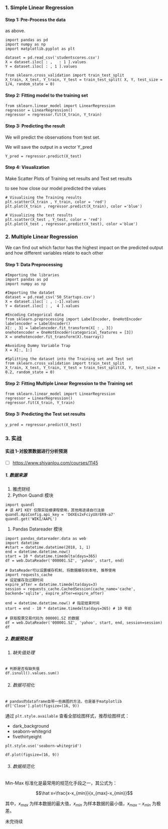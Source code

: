 ### 1. Simple Linear Regression

#### Step 1: Pre-Process the data

as above.

```
import pandas as pd
import numpy as np
import matplotlib.pyplot as plt

dataset = pd.read_csv('studentscores.csv')
X = dataset.iloc[ : ,   : 1 ].values
Y = dataset.iloc[ : , 1 ].values

from sklearn.cross_validation import train_test_split
X_train, X_test, Y_train, Y_test = train_test_split( X, Y, test_size = 1/4, random_state = 0) 
```

#### Step 2: Fitting model to the training set

```
from sklearn.linear_model import LinearRegression
regressor = LinearRegression()
regressor = regressor.fit(X_train, Y_train)
```

#### Step 3: Predicting the result

We will predict the observations from test set. 

We will save the output in a vector Y_pred

```
Y_pred = regressor.predict(X_test)
```

#### Step 4: Visualization

Make Scatter Plots of Training set results and Test set results

to see how close our model predicted the values

```
# Visualising the Training results
plt.scatter(X_train , Y_train, color = 'red')
plt.plot(X_train , regressor.predict(X_train), color ='blue')

# Visualizing the test results
plt.scatter(X_test , Y_test, color = 'red')
plt.plot(X_test , regressor.predict(X_test), color ='blue')
```



### 2. Multiple Linear Regression

We can find out which factor has the highest impact on the predicted output and how different variables relate to each other

#### Step 1: Data Preprocessing

```
#Importing the libraries
import pandas as pd
import numpy as np

#Importing the dataSet
dataset = pd.read_csv('50_Startups.csv')
X = dataset.iloc[ : , :-1].values
Y = dataset.iloc[ : ,  4 ].values

#Encoding Categorical data
from sklearn.preprocessing import LabelEncoder, OneHotEncoder
labelencoder = LabelEncoder()
X[: , 3] = labelencoder.fit_transform(X[ : , 3])
onehotencoder = OneHotEncoder(categorical_features = [3])
X = onehotencoder.fit_transform(X).toarray()

#Avoiding Dummy Variable Trap
X = X[:, 1:]

#Splitting the dataset into the Training set and Test set
from sklearn.cross_validation import train_test_split
X_train, X_test, Y_train, Y_test = train_test_split(X, Y, test_size = 0.2, random_state = 0)
```

#### Step 2: Fitting Multiple Linear Regression to the Training set

```
from sklearn.linear_model import LinearRegression
regressor = LinearRegression()
regressor.fit(X_train, Y_train)
```

#### Step 3: Predicting the Test set results

```
y_pred = regressor.predict(X_test)
```

### 3. 实战

#### 实战 1-对股票数据进行分析预测

- [ ] https://www.shiyanlou.com/courses/1145

##### 1. 数据来源

1. 雅虎财经
2. Python Quandl 模块

```
import quandl
# 该 API KEY 仅限实验楼课程使用，其他用途请自行注册
quandl.ApiConfig.api_key = 'DdXEs2xFciyUXrER9-a7'
quandl.get('WIKI/AAPL')
```

1. Pandas Datareader 模块

```
import pandas_datareader.data as web
import datetime
#start = datetime.datetime(2018, 1, 1)
end = datetime.datetime.now()
start = 10 * datatime.timedelta(days=365)
df = web.DataReader('000001.SZ', 'yahoo', start, end)

# DataReader可以设置缓存机制, 将数据缓存到本地, 推荐使用
import requests_cache
# 设定缓存及过期时间
expire_after = datetime.timedelta(days=3)
session = requests_cache.CachedSession(cache_name='cache', backend='sqlite', expire_after=expire_after)

end = datetime.datetime.now() # 指定结束时间
start = end - 10 * datetime.timedelta(days=365) # 10 年前

# 获取股票交易代码为 000001.SZ 的数据
df = web.DataReader('000001.SZ', 'yahoo', start, end, session=session)
df
```

##### 2. 数据预处理

1. ###### 缺失值处理

```
# 判断是否有缺失值
df.isnull().values.sum()
```

2. ###### 数据可视化

```
# pandas的dataframe自带一些画图的方法，也是基于matplotlib
df['Close'].plot(figsize=(16, 9))
```

通过 `plt.style.available` 查看全部绘图样式，推荐绘图样式：

- dark_background
- seaborn-whitegrid
- fivethirtyeight

```
plt.style.use('seaborn-whitegrid')

df.plot(figsize=(16, 9))
```

3. ###### 数据规范化

Min-Max 标准化是最常用的规范化手段之一，其公式为： 

$$\hat x=\frac{x-x_{min}}{x_{max}-x_{min}}$$

其中，$x_{max}$ 为样本数据的最大值，$x_{min}$ 为样本数据的最小值，$x_{max}-x_{min}$ 为极差。

未完待续